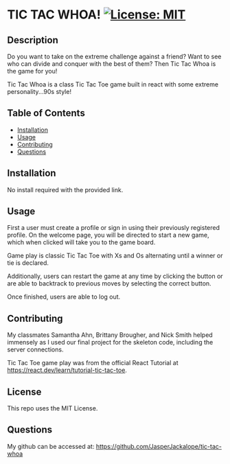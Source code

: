 # TIC TAC WHOA! [![License: MIT](https://img.shields.io/badge/License-MIT-yellow.svg)](https://opensource.org/licenses/MIT)

## Description

Do you want to take on the extreme challenge against a friend? Want to see who can divide and conquer with the best of them? Then Tic Tac Whoa is the game for you!

Tic Tac Whoa is a class Tic Tac Toe game built in react with some extreme personality...90s style!

## Table of Contents
- [Installation](#installation)
- [Usage](#usage)
- [Contributing](#contributing)
- [Questions](#questions)

## Installation
No install required with the provided link.

## Usage
First a user must create a profile or sign in using their previously registered profile. On the welcome page, you will be directed to start a new game, which when clicked will take you to the game board.

Game play is classic Tic Tac Toe with Xs and Os alternating until a winner or tie is declared.

Additionally, users can restart the game at any time by clicking the button or are able to backtrack to previous moves by selecting the correct button.

Once finished, users are able to log out. 

## Contributing
My classmates Samantha Ahn, Brittany Brougher, and Nick Smith helped immensely as I used our final project for the skeleton code, including the server connections.

Tic Tac Toe game play was from the official React Tutorial at https://react.dev/learn/tutorial-tic-tac-toe.

## License
This repo uses the MIT License. 

## Questions

My github can be accessed at: https://github.com/JasperJackalope/tic-tac-whoa



